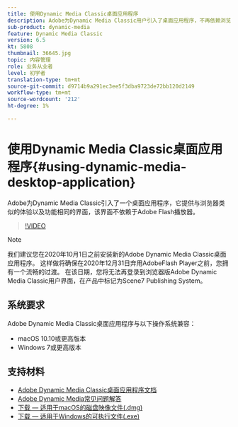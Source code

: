 ```yaml
---
title: 使用Dynamic Media Classic桌面应用程序
description: Adobe为Dynamic Media Classic用户引入了桌面应用程序，不再依赖浏览器中的AdobeFlash技术。
sub-product: dynamic-media
feature: Dynamic Media Classic
version: 6.5
kt: 5808
thumbnail: 36645.jpg
topic: 内容管理
role: 业务从业者
level: 初学者
translation-type: tm+mt
source-git-commit: d9714b9a291ec3ee5f3dba9723de72bb120d2149
workflow-type: tm+mt
source-wordcount: '212'
ht-degree: 1%

---
```



# 使用Dynamic Media Classic桌面应用程序{#using-dynamic-media-desktop-application}

Adobe为Dynamic Media Classic引入了一个桌面应用程序，它提供与浏览器类似的体验以及功能相同的界面，该界面不依赖于Adobe Flash播放器。

>[!VIDEO](https://video.tv.adobe.com/v/36645/?quality=12)

>[!NOTE]
>
> 我们建议您在2020年10月1日之前安装新的Adobe Dynamic Media Classic桌面应用程序。 这样做将确保在2020年12月31日弃用AdobeFlash Player之前，您拥有一个流畅的过渡。 在该日期，您将无法再登录到浏览器版Adobe Dynamic Media Classic用户界面，在产品中标记为Scene7 Publishing System。

## 系统要求

Adobe Dynamic Media Classic桌面应用程序与以下操作系统兼容：

* macOS 10.10或更高版本
* Windows 7或更高版本

## 支持材料

* [Adobe Dynamic Media Classic桌面应用程序文档](https://docs.adobe.com/content/help/en/dynamic-media-classic/using/intro/dynamic-media-classic-desktop-app.html)
* [Adobe Dynamic Media常见问题解答](https://docs.adobe.com/content/help/en/dynamic-media-classic/using/new-ui-2020.html)
* [下载 — 适用于macOS的磁盘映像文件(.dmg)](http://download.macromedia.com/dynamic-media-classic/20.20.1/adobe-dynamic-media-classic-20.20.1.dmg)
* [下载 — 适用于Windows的可执行文件(.exe)](http://download.macromedia.com/dynamic-media-classic/20.20.1/adobe-dynamic-media-classic-20.20.1.exe)
